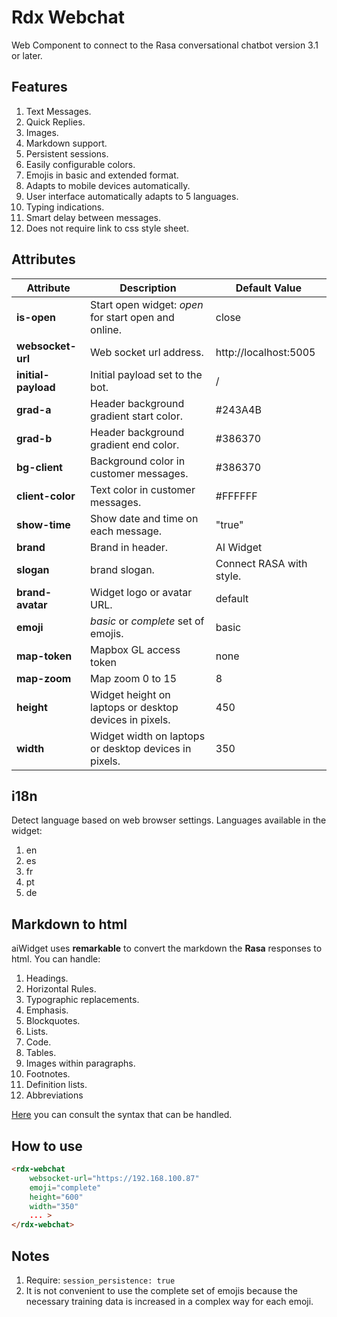 # Rdx Webchat
Web Component to connect to the Rasa conversational chatbot version 3.1 or later.
## Features
1. Text Messages.
2. Quick Replies.
3. Images.
4. Markdown support.
5. Persistent sessions.
6. Easily configurable colors.
9. Emojis in basic and extended format.
10. Adapts to mobile devices automatically.
11. User interface automatically adapts to 5 languages.
12. Typing indications.
13. Smart delay between messages.
14. Does not require link to css style sheet.

## Attributes
|Attribute|Description|Default Value|
|---------|-----------|-------------|
|**is-open**|Start open widget: *open* for start open and online.|close|
|**websocket-url**| Web socket url address.|http://localhost:5005|
|**initial-payload**|Initial payload set to the bot.|/|
|**grad-a**|Header background gradient start color.|#243A4B|
|**grad-b**|Header background gradient end color.|#386370|
|**bg-client**|Background color in customer messages.|#386370|
|**client-color**|Text color in customer messages.|#FFFFFF|
|**show-time**|Show date and time on each message.|"true"|
|**brand**|Brand in header.|AI Widget|
|**slogan**|brand slogan.|Connect RASA with style.|
|**brand-avatar**|Widget logo or avatar URL.|default|
|**emoji**|*basic* or *complete* set of emojis.|basic|
|**map-token**|Mapbox GL access token|none|
|**map-zoom**|Map zoom 0 to 15| 8 |
|**height**|Widget height on laptops or desktop devices in pixels.|450|
|**width**|Widget width on laptops or desktop devices in pixels.|350|
## i18n
Detect language based on web browser settings.
Languages available in the widget:
1. en
2. es
3. fr
4. pt
5. de

## Markdown to html
aiWidget uses **remarkable** to convert the markdown the **Rasa** responses to html.
You can handle:
1. Headings.
2. Horizontal Rules.
3. Typographic replacements.
4. Emphasis.
5. Blockquotes.
6. Lists.
7. Code.
8. Tables.
9. Images within paragraphs.
10. Footnotes.
11. Definition lists.
12. Abbreviations

[Here](https://jonschlinkert.github.io/remarkable/demo/) you can consult the syntax that can be handled.

## How to use

```html
<rdx-webchat
    websocket-url="https://192.168.100.87"
    emoji="complete"
    height="600"
    width="350"
    ... >
</rdx-webchat>
```


## Notes
1. Require: `session_persistence: true`
2. It is not convenient to use the complete set of emojis because the necessary training data is increased in a complex way for each emoji.